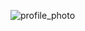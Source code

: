 ![profile_photo](https://www.google.com/url?sa=i&url=https%3A%2F%2Fwww.shutterstock.com%2Fcategory%2Fnature&psig=AOvVaw2z96VYGRA61FwEeNgIvklA&ust=1628427704157000&source=images&cd=vfe&ved=0CAsQjRxqFwoTCPCry4r8nvICFQAAAAAdAAAAABAI)
